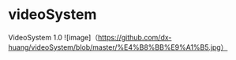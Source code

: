 # videoSystem
VideoSystem 1.0
![image]（https://github.com/dx-huang/videoSystem/blob/master/%E4%B8%BB%E9%A1%B5.jpg）
